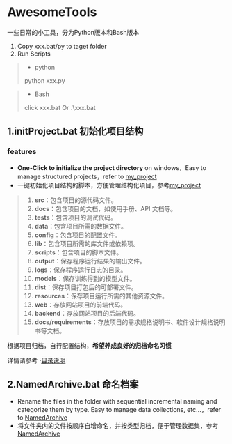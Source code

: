 # AwesomeTools
一些日常的小工具，分为Python版本和Bash版本

1. Copy xxx.bat/py to taget folder
2. Run Scripts

> - python
>
> python xxx.py

> - Bash
>
> click xxx.bat  Or  .\xxx.bat

## 1.initProject.bat 初始化项目结构

### features

- **One-Click to initialize the project directory** on windows，Easy to manage structured projects，refer to [my_project](example\my_project)
- 一键初始化项目结构的脚本，方便管理结构化项目，参考[my_project](example\my_project)

> 1. **src**：包含项目的源代码文件。
> 2. **docs**：包含项目的文档，如使用手册、API 文档等。
> 3. **tests**：包含项目的测试代码。
> 4. **data**：包含项目所需的数据文件。
> 5. **config**：包含项目的配置文件。
> 6. **lib**：包含项目所需的库文件或依赖项。
> 7. **scripts**：包含项目的脚本文件。
> 8. **output**：保存程序运行结果的输出文件。
> 9. **logs**：保存程序运行日志的目录。
> 10. **models**：保存训练得到的模型文件。
> 11. **dist**：保存项目打包后的可部署文件。
> 12. **resources**：保存项目运行所需的其他资源文件。
> 13. **web**：存放网站项目的前端代码。
> 14. **backend**：存放网站项目的后端代码。
> 15. **docs/requirements**：存放项目的需求规格说明书、软件设计规格说明书等文档。

根据项目归档，自行配置结构，**希望养成良好的归档命名习惯**

详情请参考 ·[目录说明](example\my_project\intro.md)



## 2.NamedArchive.bat 命名档案

- Rename the files in the folder with sequential incremental naming and categorize them by type. Easy to manage data collections, etc...，refer to [NamedArchive](example\NamedArchive)
- 将文件夹内的文件按顺序自增命名，并按类型归档，便于管理数据集，参考[NamedArchive](example\NamedArchive)
